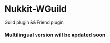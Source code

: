 # Nukkit-WGuild
Guild plugin &amp;&amp; Friend plugin

### Multilingual version will be updated soon
